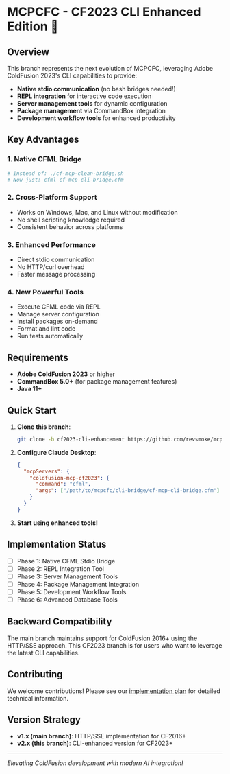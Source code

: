 # MCPCFC - CF2023 CLI Enhanced Edition 🚀

## Overview

This branch represents the next evolution of MCPCFC, leveraging Adobe ColdFusion 2023's CLI capabilities to provide:

- **Native stdio communication** (no bash bridges needed!)
- **REPL integration** for interactive code execution
- **Server management tools** for dynamic configuration
- **Package management** via CommandBox integration
- **Development workflow tools** for enhanced productivity

## Key Advantages

### 1. Native CFML Bridge
```bash
# Instead of: ./cf-mcp-clean-bridge.sh
# Now just: cfml cf-mcp-cli-bridge.cfm
```

### 2. Cross-Platform Support
- Works on Windows, Mac, and Linux without modification
- No shell scripting knowledge required
- Consistent behavior across platforms

### 3. Enhanced Performance
- Direct stdio communication
- No HTTP/curl overhead
- Faster message processing

### 4. New Powerful Tools
- Execute CFML code via REPL
- Manage server configuration
- Install packages on-demand
- Format and lint code
- Run tests automatically

## Requirements

- **Adobe ColdFusion 2023** or higher
- **CommandBox 5.0+** (for package management features)
- **Java 11+**

## Quick Start

1. **Clone this branch**:
   ```bash
   git clone -b cf2023-cli-enhancement https://github.com/revsmoke/mcpcfc.git
   ```

2. **Configure Claude Desktop**:
   ```json
   {
     "mcpServers": {
       "coldfusion-mcp-cf2023": {
         "command": "cfml",
         "args": ["/path/to/mcpcfc/cli-bridge/cf-mcp-cli-bridge.cfm"]
       }
     }
   }
   ```

3. **Start using enhanced tools!**

## Implementation Status

- [ ] Phase 1: Native CFML Stdio Bridge
- [ ] Phase 2: REPL Integration Tool
- [ ] Phase 3: Server Management Tools
- [ ] Phase 4: Package Management Integration
- [ ] Phase 5: Development Workflow Tools
- [ ] Phase 6: Advanced Database Tools

## Backward Compatibility

The main branch maintains support for ColdFusion 2016+ using the HTTP/SSE approach. This CF2023 branch is for users who want to leverage the latest CLI capabilities.

## Contributing

We welcome contributions! Please see our [implementation plan](CF2023-CLI-IMPLEMENTATION-PLAN.md) for detailed technical information.

## Version Strategy

- **v1.x (main branch)**: HTTP/SSE implementation for CF2016+
- **v2.x (this branch)**: CLI-enhanced version for CF2023+

---

*Elevating ColdFusion development with modern AI integration!*